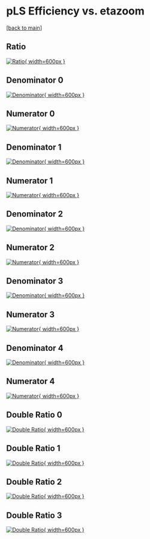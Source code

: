 # pLS Efficiency vs. etazoom

[[back to main](./)]



## Ratio

[![Ratio](../mtv/var/pLS_loweta_13_1_eff_etazoom.png){ width=600px }](../mtv/var/pLS_loweta_13_1_eff_etazoom.pdf)

## Denominator 0

[![Denominator](../mtv/den/pLS_loweta_13_1_eff_etazoom_den0.png){ width=600px }](../mtv/den/pLS_loweta_13_1_eff_etazoom_den0.pdf)

## Numerator 0

[![Numerator](../mtv/num/pLS_loweta_13_1_eff_etazoom_num0.png){ width=600px }](../mtv/num/pLS_loweta_13_1_eff_etazoom_num0.pdf)

## Denominator 1

[![Denominator](../mtv/den/pLS_loweta_13_1_eff_etazoom_den1.png){ width=600px }](../mtv/den/pLS_loweta_13_1_eff_etazoom_den1.pdf)

## Numerator 1

[![Numerator](../mtv/num/pLS_loweta_13_1_eff_etazoom_num1.png){ width=600px }](../mtv/num/pLS_loweta_13_1_eff_etazoom_num1.pdf)

## Denominator 2

[![Denominator](../mtv/den/pLS_loweta_13_1_eff_etazoom_den2.png){ width=600px }](../mtv/den/pLS_loweta_13_1_eff_etazoom_den2.pdf)

## Numerator 2

[![Numerator](../mtv/num/pLS_loweta_13_1_eff_etazoom_num2.png){ width=600px }](../mtv/num/pLS_loweta_13_1_eff_etazoom_num2.pdf)

## Denominator 3

[![Denominator](../mtv/den/pLS_loweta_13_1_eff_etazoom_den3.png){ width=600px }](../mtv/den/pLS_loweta_13_1_eff_etazoom_den3.pdf)

## Numerator 3

[![Numerator](../mtv/num/pLS_loweta_13_1_eff_etazoom_num3.png){ width=600px }](../mtv/num/pLS_loweta_13_1_eff_etazoom_num3.pdf)

## Denominator 4

[![Denominator](../mtv/den/pLS_loweta_13_1_eff_etazoom_den4.png){ width=600px }](../mtv/den/pLS_loweta_13_1_eff_etazoom_den4.pdf)

## Numerator 4

[![Numerator](../mtv/num/pLS_loweta_13_1_eff_etazoom_num4.png){ width=600px }](../mtv/num/pLS_loweta_13_1_eff_etazoom_num4.pdf)

## Double Ratio 0

[![Double Ratio](../mtv/ratio/pLS_loweta_13_1_eff_etazoom_ratio0.png){ width=600px }](../mtv/ratio/pLS_loweta_13_1_eff_etazoom_ratio0.pdf)

## Double Ratio 1

[![Double Ratio](../mtv/ratio/pLS_loweta_13_1_eff_etazoom_ratio1.png){ width=600px }](../mtv/ratio/pLS_loweta_13_1_eff_etazoom_ratio1.pdf)

## Double Ratio 2

[![Double Ratio](../mtv/ratio/pLS_loweta_13_1_eff_etazoom_ratio2.png){ width=600px }](../mtv/ratio/pLS_loweta_13_1_eff_etazoom_ratio2.pdf)

## Double Ratio 3

[![Double Ratio](../mtv/ratio/pLS_loweta_13_1_eff_etazoom_ratio3.png){ width=600px }](../mtv/ratio/pLS_loweta_13_1_eff_etazoom_ratio3.pdf)

